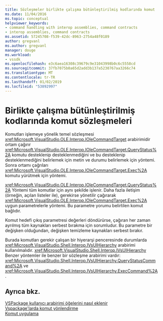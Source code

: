 ```yaml
---
title: Sözleşmeler birlikte çalışma bütünleştirilmiş kodlarında komut | Microsoft Docs
ms.date: 11/04/2016
ms.topic: conceptual
helpviewer_keywords:
- command handling with interop assemblies, command contracts
- interop assemblies, command contracts
ms.assetid: 57245708-f539-42dc-8963-2754a48f0189
author: gregvanl
ms.author: gregvanl
manager: douge
ms.workload:
- vssdk
ms.openlocfilehash: e3c6aea16308c39679c9e31043998b0c6c5558cd
ms.sourcegitcommit: 37fb7075b0a65d2add3b137a5230767aa3266c74
ms.translationtype: MT
ms.contentlocale: tr-TR
ms.lasthandoff: 01/02/2019
ms.locfileid: "53892997"
---
```

# <a name="command-contracts-in-interop-assemblies"></a>Birlikte çalışma bütünleştirilmiş kodlarında komut sözleşmeleri
Komutları işlemeye yönelik temel sözleşmesi <xref:Microsoft.VisualStudio.OLE.Interop.IOleCommandTarget> arabirimidir ortam çağırır <xref:Microsoft.VisualStudio.OLE.Interop.IOleCommandTarget.QueryStatus%2A> komutu desteklenip desteklenmediğini ve bu desteklenip desteklenmediğini belirlemek için metin ve durumu belirlemek için yöntemi. Sonra ortamı çağrıları <xref:Microsoft.VisualStudio.OLE.Interop.IOleCommandTarget.Exec%2A> komutu yürütmek için yöntemi.  
  
 <xref:Microsoft.VisualStudio.OLE.Interop.IOleCommandTarget.QueryStatus%2A> Yöntemi tüm komutlar için aynı şekilde işlenir. Daha fazla iletişim (örneğin, açılan listeler ile), gerekirse yönetilir çağırarak <xref:Microsoft.VisualStudio.OLE.Interop.IOleCommandTarget.Exec%2A> uygun parametrelerle yöntemi. Bu parametre yorumu belirtilen komut bağlıdır.  
  
 Komut hedefi çıkış parametresi değerleri döndürürse, çağıran her zaman ayrılmış tüm kaynakları serbest bırakma için sorumludur. Bu parametre bir değişken olduğundan, değişken temizleme kaynakları serbest bırakır.  
  
 Burada komutları gerekir çalışan bir hiyerarşi penceresinde durumlarda <xref:Microsoft.VisualStudio.Shell.Interop.IVsUIHierarchy> arabirimi kullanılmalıdır. <xref:Microsoft.VisualStudio.Shell.Interop.IVsUIHierarchy> Benzer yöntemler ile benzer bir sözleşme arabirimi vardır: <xref:Microsoft.VisualStudio.Shell.Interop.IVsUIHierarchy.QueryStatusCommand%2A> ve <xref:Microsoft.VisualStudio.Shell.Interop.IVsUIHierarchy.ExecCommand%2A>.  
  
## <a name="see-also"></a>Ayrıca bkz.  
 [VSPackage kullanıcı arabirimi öğelerini nasıl eklenir](../../extensibility/internals/how-vspackages-add-user-interface-elements.md)   
 [Vspackage'larda komut yönlendirme](../../extensibility/internals/command-routing-in-vspackages.md)   
 [Komut uygulama](../../extensibility/internals/command-implementation.md)